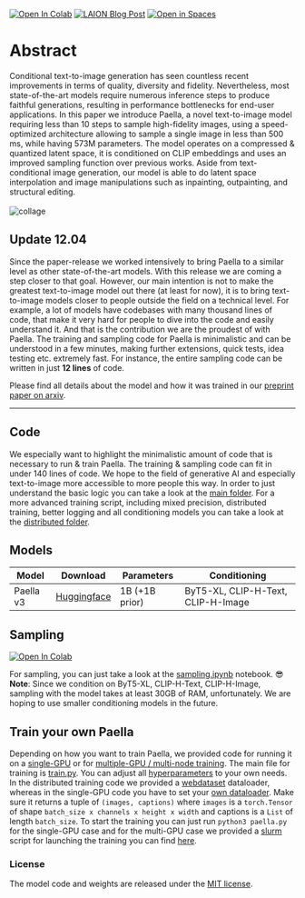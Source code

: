 [![Open In Colab](https://colab.research.google.com/assets/colab-badge.svg)](https://colab.research.google.com/drive/1geY_Z8m8dyjrky6uwiMepwySTWkVYl1j?usp=sharing)
[![LAION Blog Post](https://user-images.githubusercontent.com/61938694/232235929-94dacf4a-b3f6-4359-901b-500781f55c12.png)](https://laion.ai/blog/paella/)
[![Open in Spaces](https://huggingface.co/datasets/huggingface/badges/raw/main/open-in-hf-spaces-sm.svg)](https://huggingface.co/spaces/pcuenq/paella)

# Abstract
Conditional text-to-image generation has seen countless recent improvements in terms of quality, diversity and fidelity. Nevertheless, most state-of-the-art models require numerous inference steps to produce faithful generations, resulting in performance bottlenecks for end-user applications. In this paper we introduce Paella, a novel text-to-image model requiring less than 10 steps to sample high-fidelity images, using a speed-optimized architecture allowing to sample a single image in less than 500 ms, while having 573M parameters. The model operates on a compressed & quantized latent space, it is conditioned on CLIP embeddings and uses an improved sampling function over previous works. Aside from text-conditional image generation, our model is able to do latent space interpolation and image manipulations such as inpainting, outpainting, and structural editing.
<br>
<br>
![collage](https://user-images.githubusercontent.com/61938694/231021615-38df0a0a-d97e-4f7a-99d9-99952357b4b1.png)

## Update 12.04
Since the paper-release we worked intensively to bring Paella to a similar level as other 
state-of-the-art models. With this release we are coming a step closer to that goal. However, our main intention is not
to make the greatest text-to-image model out there (at least for now), it is to bring text-to-image models closer
to people outside the field on a technical level. For example, a lot of models have codebases with many thousand lines 
of code, that make it very hard for people to dive into the code and easily understand it. And that is the contribution
we are the proudest of with Paella. The training and sampling code for Paella is minimalistic and can be understood in 
a few minutes, making further extensions, quick tests, idea testing etc. extremely fast. For instance, the entire
sampling code can be written in just **12 lines** of code.


Please find all details about the model and how it was trained in our [preprint paper on arxiv](https://arxiv.org/pdf/2211.07292.pdf).
<hr>

## Code
We especially want to highlight the minimalistic amount of code that is necessary to run & train Paella. 
The training & sampling code can fit in under 140 lines of code. We hope to the field of generative AI and especially 
text-to-image more accessible to more people this way. In order to just understand the basic logic you can take a look 
at the [main folder](https://github.com/dome272/Paella/tree/main/src). For a more advanced training script, 
including mixed precision, distributed training, better logging and all conditioning models you can take a look at the 
[distributed folder](https://github.com/dome272/Paella/tree/main/src_distributed).

## Models
| Model           | Download                                             | Parameters      | Conditioning                       |
|-----------------|------------------------------------------------------|-----------------|------------------------------------|
| Paella v3       | [Huggingface](https://huggingface.co/dome272/Paella) | 1B (+1B prior)  | ByT5-XL, CLIP-H-Text, CLIP-H-Image |

## Sampling
[![Open In Colab](https://colab.research.google.com/assets/colab-badge.svg)](https://colab.research.google.com/drive/1geY_Z8m8dyjrky6uwiMepwySTWkVYl1j?usp=sharing)

For sampling, you can just take a look at the [sampling.ipynb](https://github.com/dome272/Paella/blob/main/paella_inference.ipynb) notebook. :sunglasses: <br>
**Note**: Since we condition on ByT5-XL, CLIP-H-Text, CLIP-H-Image, sampling with the model takes at least 30GB of RAM,
unfortunately. We are hoping to use smaller conditioning models in the future.

## Train your own Paella
Depending on how you want to train Paella, we provided code for running it on a 
[single-GPU](https://github.com/dome272/Paella/tree/main/src) or for 
[multiple-GPU / multi-node training](https://github.com/dome272/Paella/tree/main/src_distributed).
The main file for training is [train.py](https://github.com/dome272/Paella/blob/main/src/train.py). You can adjust all 
[hyperparameters](https://github.com/dome272/Paella/blob/main/src/train.py#L10) to your own needs. 
In the distributed training code we provided a [webdataset](https://github.com/webdataset/webdataset/) dataloader,
whereas in the single-GPU code you have to set your [own dataloader](https://github.com/dome272/Paella/blob/main/src/utils.py#L19).
Make sure it returns a tuple of ```(images, captions)``` where ```images``` is a ```torch.Tensor``` of shape 
```batch_size x channels x height x width``` and captions is a ```List``` of length ```batch_size```. To start the
training you can just run ```python3 paella.py``` for the single-GPU case and for the multi-GPU case we provided a
[slurm](https://slurm.schedmd.com/documentation.html) script for launching the training you can find 
[here](https://github.com/dome272/Paella/blob/main/src_distributed/run/run.sh).


### License
The model code and weights are released under the [MIT license](https://github.com/dome272/Paella/blob/main/LICENSE).
